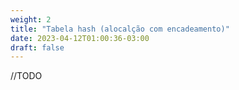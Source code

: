 ```yaml
---
weight: 2
title: "Tabela hash (alocalção com encadeamento)"
date: 2023-04-12T01:00:36-03:00
draft: false
---
```


//TODO